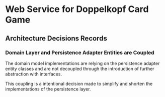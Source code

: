 # Web Service for Doppelkopf Card Game

## Architecture Decisions Records

### Domain Layer and Persistence Adapter Entities are Coupled

The domain model implementations are relying on the persistence adapter entity classes and are not decoupled through 
the introduction of further abstraction with interfaces.

This coupling is a intentional decision made to simplify and shorten the implementations of the persistence layer.

